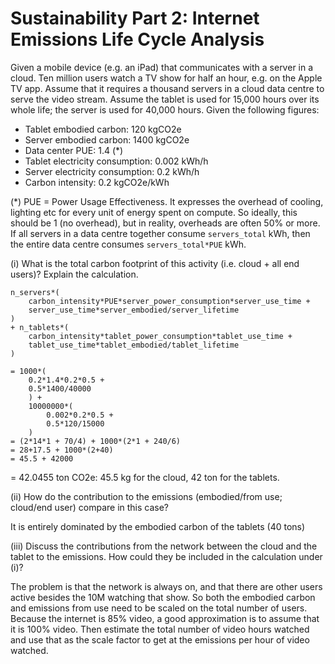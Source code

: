 # Sustainability Part 2: Internet Emissions Life Cycle Analysis

Given a mobile device (e.g. an iPad) that communicates with a server in a cloud. Ten million users watch a TV show for half an hour, e.g. on the Apple TV app. Assume that it requires a thousand servers in a cloud data centre to serve the video stream. Assume the tablet is used for 15,000 hours over its whole life; the server is used for 40,000 hours. Given the following figures:

- Tablet embodied carbon: 120 kgCO2e
- Server embodied carbon: 1400 kgCO2e
- Data center PUE: 1.4 (*)
- Tablet electricity consumption: 0.002 kWh/h
- Server electricity consumption: 0.2 kWh/h
- Carbon intensity: 0.2 kgCO2e/kWh

(*) PUE = Power Usage Effectiveness. It expresses the overhead of cooling, lighting etc for every unit of energy spent on compute. So ideally, this should be 1 (no overhead), but in reality, overheads are often 50% or more. If all servers in a data centre together consume `servers_total` kWh, then the entire data centre consumes `servers_total*PUE` kWh.

(i)	What is the total carbon footprint of this activity (i.e. cloud + all end users)? Explain the calculation.

    n_servers*(
        carbon_intensity*PUE*server_power_consumption*server_use_time + 
        server_use_time*server_embodied/server_lifetime
    )
    + n_tablets*(
        carbon_intensity*tablet_power_consumption*tablet_use_time + 
        tablet_use_time*tablet_embodied/tablet_lifetime
    )

    = 1000*(
        0.2*1.4*0.2*0.5 + 
        0.5*1400/40000 
        ) + 
        10000000*( 
            0.002*0.2*0.5 + 
            0.5*120/15000
        )
    = (2*14*1 + 70/4) + 1000*(2*1 + 240/6)
    = 28+17.5 + 1000*(2+40)
    = 45.5 + 42000

= 42.0455 ton CO2e: 45.5 kg for the cloud, 42 ton for the tablets.


(ii) How do the contribution to the emissions (embodied/from use; cloud/end user) compare in this case?

It is entirely dominated by the embodied carbon of the tablets (40 tons)

(iii) Discuss the contributions from the network between the cloud and the tablet to the emissions. How could they be included in the calculation under (i)?

The problem is that the network is always on, and that there are other users active besides the 10M watching that show. So both the embodied carbon and emissions from use need to be scaled on the total number of users. Because the internet is 85% video, a good approximation is to assume that it is 100% video. Then estimate the total number of video hours watched and use that as the scale factor to get at the emissions per hour of video watched. 
